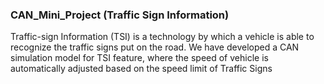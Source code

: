 ### CAN_Mini_Project (Traffic Sign Information)

Traffic-sign Information (TSI) is a technology by which a vehicle is able to recognize the traffic signs put on the road. We have developed a CAN simulation model for TSI feature, where the speed of vehicle is automatically adjusted based on the speed limit of Traffic Signs 
